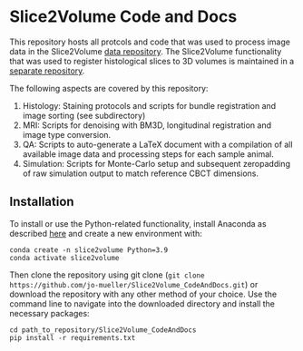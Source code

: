 # Slice2Volume Code and Docs

This repository hosts all protcols and code that was used to process image data in the Slice2Volume [data repository](https://rodare.hzdr.de/record/915). The Slice2Volume functionality that was used to register histological slices to 3D volumes is maintained in a [separate repository](https://github.com/jo-mueller/Slice2Volume).

The following aspects are covered by this repository:

1. Histology: Staining protocols and scripts for bundle registration and image sorting (see subdirectory)
2. MRI: Scripts for denoising with BM3D, longitudinal registration and image type conversion.
3. QA: Scripts to auto-generate a LaTeX document with a compilation of all available image data and processing steps for each sample animal.
4. Simulation: Scripts for Monte-Carlo setup and subsequent zeropadding of raw simulation output to match reference CBCT dimensions.

## Installation
To install or use the Python-related functionality, install Anaconda as described [here](https://biapol.github.io/blog/johannes_mueller/anaconda_getting_started/) and create a new environment with:

```
conda create -n slice2volume Python=3.9
conda activate slice2volume
```

Then clone the repository using git clone (`git clone https://github.com/jo-mueller/Slice2Volume_CodeAndDocs.git`) or download the repository with any other method of your choice. Use the command line to navigate into the downloaded directory and install the necessary packages:

```
cd path_to_repository/Slice2Volume_CodeAndDocs
pip install -r requirements.txt
```

